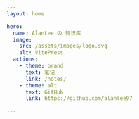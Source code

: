 ```yaml
---
layout: home

hero:
  name: AlanLee の 知识库
  image:
    src: /assets/images/logo.svg
    alt: VitePress
  actions:
    - theme: brand
      text: 笔记
      link: /notes/
    - theme: alt
      text: GitHub
      link: https://github.com/alanlee97

---
```


<KnowledgePage />


<script setup>
import KnowledgePage from '../../pages/KnowledgePage.vue';
</script>